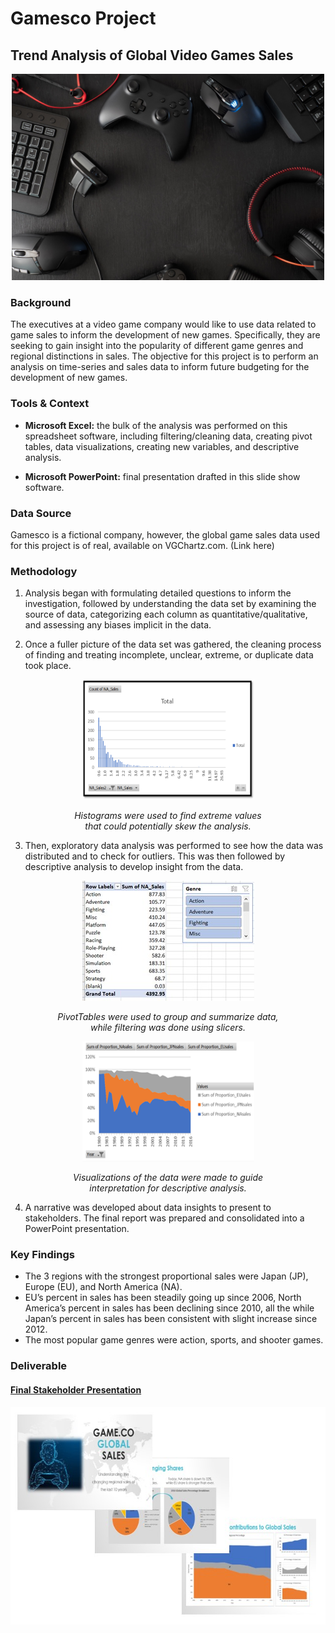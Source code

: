 # Gamesco Project
## Trend Analysis of Global Video Games Sales
<p align="center">
  <img width="500" height="330" src="Images/videogames.jpg"/>
</p>

### Background
The executives at a video game company would like to use data related to game sales to inform the development of new games. Specifically, they are seeking to gain insight into the popularity of different game genres and regional distinctions in sales. The objective for this project is to perform an analysis on time-series and sales data to inform future budgeting for the development of new games. 

### Tools & Context
- **Microsoft Excel:** the bulk of the analysis was performed on this spreadsheet software, including filtering/cleaning data, creating pivot tables, data visualizations, creating new variables, and descriptive analysis. 

- **Microsoft PowerPoint:**  final presentation drafted in this slide show software. 

### Data Source
Gamesco is a fictional company, however, the global game sales data used for this project is of real, available on VGChartz.com. 
(Link here)

### Methodology
1. Analysis began with formulating detailed questions to inform the investigation, followed by understanding the data set by examining the source of data, categorizing each column as quantitative/qualitative, and assessing any biases implicit in the data. 

2. Once a fuller picture of the data set was gathered, the cleaning process of finding and treating incomplete, unclear, extreme, or duplicate data took place. 
<p align="center">
  <img width="275" height="192" src="Images/histogram.png"/>
</p>
<p align="center">
  <em>Histograms were used to find extreme values<br>that could potentially skew the analysis.</em>
</p>

3. Then, exploratory data analysis was performed to see how the data was distributed and to check for outliers. This was then followed by descriptive analysis to develop insight from the data. 


<p align="center">
  <img width="275" height="192" src="Images/slicers.jpg"/>
</p>
<p align="center">
  <em>PivotTables were used to group and summarize data,<br>while filtering was done using slicers.</em>
</p>

<p align="center">
  <img width="275" height="192" src="Images/areachart.png"/>
</p>
<p align="center">
  <em>Visualizations of the data were made to guide<br>interpretation for descriptive analysis.</em>
</p>

4. A narrative was developed about data insights to present to stakeholders. The final report was prepared and consolidated into a PowerPoint presentation. 

### Key Findings
- The 3 regions with the strongest proportional sales were Japan (JP), Europe (EU), and North America (NA).
- EU’s percent in sales has been steadily going up since 2006, North America’s percent in sales has been declining since 2010, all the while Japan’s percent in sales has been consistent with slight increase since 2012.
- The most popular game genres were action, sports, and shooter games. 

### Deliverable

#### [Final Stakeholder Presentation](https://drive.google.com/file/d/1o_6Km6w59hyS-gmy7FzcsOWjvWDH4FlL/view?usp=sharing)

<p align="center">
  <img width="635" height="348" src="Images/presentation.jpg"/>
</p>
